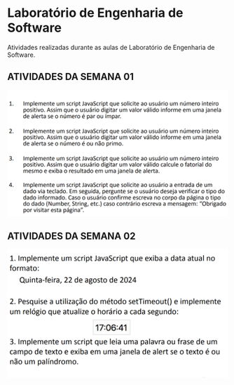 # Laboratório de Engenharia de Software

Atividades realizadas durante as aulas de Laboratório de Engenharia de Software.

## ATIVIDADES DA SEMANA 01

![Atividade](img/Atividade1(1-4).png)



## ATIVIDADES DA SEMANA 02

![Atividade](img/Atividade2(1-3).png)


